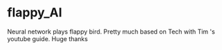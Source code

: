 # flappy_AI
Neural network plays flappy bird. Pretty much based on Tech with Tim 's youtube guide. Huge thanks
